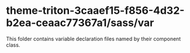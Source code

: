 # theme-triton-3caaef15-f856-4d32-b2ea-ceaac77367a1/sass/var

This folder contains variable declaration files named by their component class.
